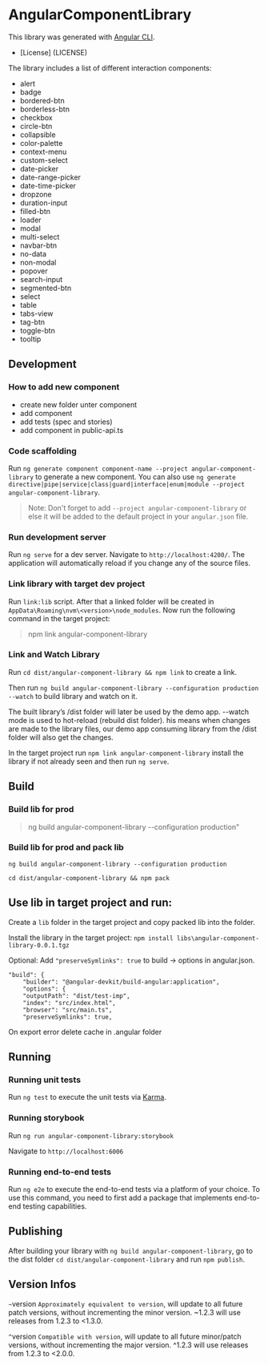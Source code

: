 # AngularComponentLibrary

This library was generated with [Angular CLI](https://github.com/angular/angular-cli).

- [License] (LICENSE)

The library includes a list of different interaction components:

- alert
- badge
- bordered-btn
- borderless-btn
- checkbox
- circle-btn
- collapsible
- color-palette
- context-menu
- custom-select
- date-picker
- date-range-picker
- date-time-picker
- dropzone
- duration-input
- filled-btn
- loader
- modal
- multi-select
- navbar-btn
- no-data
- non-modal
- popover
- search-input
- segmented-btn
- select
- table
- tabs-view
- tag-btn
- toggle-btn
- tooltip

## Development

### How to add new component

- create new folder unter component
- add component
- add tests (spec and stories)
- add component in public-api.ts

### Code scaffolding

Run `ng generate component component-name --project angular-component-library` to generate a new component. You can also use `ng generate directive|pipe|service|class|guard|interface|enum|module --project angular-component-library`.

> Note: Don't forget to add `--project angular-component-library` or else it will be added to the default project in your `angular.json` file.

### Run development server

Run `ng serve` for a dev server. Navigate to `http://localhost:4200/`. The application will automatically reload if you change any of the source files.

### Link library with target dev project

Run `link:lib` script. After that a linked folder will be created in `AppData\Roaming\nvm\<version>\node_modules`. Now run the following command in the target project:

> npm link angular-component-library

### Link and Watch Library

Run `cd dist/angular-component-library && npm link` to create a link.

Then run `ng build angular-component-library --configuration production --watch` to build library and watch on it.

The built library’s /dist folder will later be used by the demo app. --watch mode is used to hot-reload (rebuild dist folder). his means when changes are made to the library files, our demo app consuming library from the /dist folder will also get the changes.

In the target project run `npm link angular-component-library` install the library if not already seen and then run `ng serve`.

## Build

### Build lib for prod

> ng build angular-component-library --configuration production"

### Build lib for prod and pack lib

```
ng build angular-component-library --configuration production

cd dist/angular-component-library && npm pack
```

## Use lib in target project and run:

Create a `lib` folder in the target project and copy packed lib into the folder.

Install the library in the target project:
`npm install libs\angular-component-library-0.0.1.tgz`

Optional:
Add `"preserveSymlinks": true` to build -> options in angular.json.

```
"build": {
    "builder": "@angular-devkit/build-angular:application",
    "options": {
    "outputPath": "dist/test-imp",
    "index": "src/index.html",
    "browser": "src/main.ts",
    "preserveSymlinks": true,
```

On export error delete cache in .angular folder

## Running

### Running unit tests

Run `ng test` to execute the unit tests via [Karma](https://karma-runner.github.io).

### Running storybook

Run `ng run angular-component-library:storybook`

Navigate to `http://localhost:6006`

### Running end-to-end tests

Run `ng e2e` to execute the end-to-end tests via a platform of your choice. To use this command, you need to first add a package that implements end-to-end testing capabilities.

## Publishing

After building your library with `ng build angular-component-library`, go to the dist folder `cd dist/angular-component-library` and run `npm publish`.

## Version Infos

`~`version `Approximately equivalent to version`, will update to all future patch versions, without incrementing the minor version. ~1.2.3 will use releases from 1.2.3 to <1.3.0.

`^`version `Compatible with version`, will update to all future minor/patch versions, without incrementing the major version. ^1.2.3 will use releases from 1.2.3 to <2.0.0.
